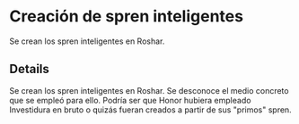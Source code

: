# Creación de spren inteligentes
Se crean los spren inteligentes en Roshar.

## Details
Se crean los spren inteligentes en Roshar. Se desconoce el medio concreto que se empleó para ello. Podría ser que Honor hubiera empleado Investidura en bruto o quizás fueran creados a partir de sus "primos" spren.
